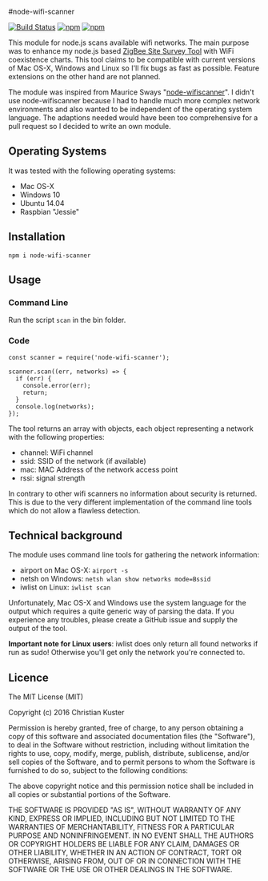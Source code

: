 #node-wifi-scanner

[![Build Status](https://travis-ci.org/ancasicolica/node-wifi-scanner.svg?branch=master)](https://travis-ci.org/ancasicolica/node-wifi-scanner)
[![npm](https://img.shields.io/npm/v/node-wifi-scanner.svg)]()
[![npm](https://img.shields.io/npm/dt/node-wifi-scanner.svg)](https://www.npmjs.com/package/node-wifi-scanner)

This module for node.js scans available wifi networks. The main purpose was to enhance my node.js based
[ZigBee Site Survey Tool](http://ancasicolica.github.io/ZigBeeSiteSurvey/) with WiFi coexistence charts. This tool
claims to be compatible with current versions of Mac OS-X, Windows and Linux so I'll fix bugs as fast as possible.
Feature extensions on the other hand are not planned.

The module was inspired from Maurice Sways "[node-wifiscanner](https://github.com/mauricesvay/node-wifiscanner)". I didn't use node-wifiscanner because I
had to handle much more complex network environments and also wanted to be independent of the operating
system language. The adaptions needed would have been too comprehensive for a pull request so I decided to write an own module.

## Operating Systems

It was tested with the following operating systems:
* Mac OS-X
* Windows 10
* Ubuntu 14.04
* Raspbian "Jessie"

## Installation

    npm i node-wifi-scanner

## Usage

### Command Line

Run the script ```scan``` in the bin folder.

### Code

    const scanner = require('node-wifi-scanner');

    scanner.scan((err, networks) => {
      if (err) {
        console.error(err);
        return;
      }
      console.log(networks);
    });

The tool returns an array with objects, each object representing a network with the following properties:

* channel: WiFi channel
* ssid: SSID of the network (if available)
* mac: MAC Address of the network access point
* rssi: signal strength

In contrary to other wifi scanners no information about security is returned. This is due to the very different implementation
of the command line tools which do not allow a flawless detection.

## Technical background

The module uses command line tools for gathering the network information:

* airport on Mac OS-X: `airport -s`
* netsh on Windows: `netsh wlan show networks mode=Bssid`
* iwlist on Linux: `iwlist scan`


Unfortunately, Mac OS-X and Windows use the system language for the output which requires a quite
generic way of parsing the data. If you experience any troubles, please create a GitHub issue and supply
the output of the tool.

**Important note for Linux users**: iwlist does only return all found networks if run as sudo! Otherwise you'll
get only the network you're connected to.

## Licence

The MIT License (MIT)

Copyright (c) 2016 Christian Kuster

Permission is hereby granted, free of charge, to any person obtaining a copy
of this software and associated documentation files (the "Software"), to deal
in the Software without restriction, including without limitation the rights
to use, copy, modify, merge, publish, distribute, sublicense, and/or sell
copies of the Software, and to permit persons to whom the Software is
furnished to do so, subject to the following conditions:

The above copyright notice and this permission notice shall be included in all
copies or substantial portions of the Software.

THE SOFTWARE IS PROVIDED "AS IS", WITHOUT WARRANTY OF ANY KIND, EXPRESS OR
IMPLIED, INCLUDING BUT NOT LIMITED TO THE WARRANTIES OF MERCHANTABILITY,
FITNESS FOR A PARTICULAR PURPOSE AND NONINFRINGEMENT. IN NO EVENT SHALL THE
AUTHORS OR COPYRIGHT HOLDERS BE LIABLE FOR ANY CLAIM, DAMAGES OR OTHER
LIABILITY, WHETHER IN AN ACTION OF CONTRACT, TORT OR OTHERWISE, ARISING FROM,
OUT OF OR IN CONNECTION WITH THE SOFTWARE OR THE USE OR OTHER DEALINGS IN THE
SOFTWARE.

